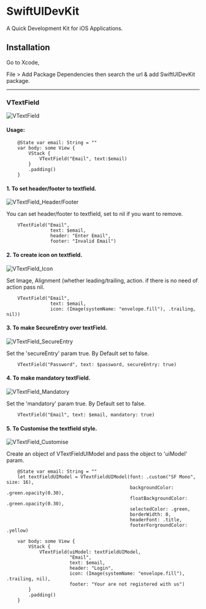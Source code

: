 # SwiftUIDevKit
A Quick Development Kit for iOS Applications. 

## Installation
Go to Xcode, 

File > Add Package Dependencies then search the url & add SwiftUIDevKit package.

***

### VTextField
![VTextField](https://github.com/i-steve/SwiftUIDevKit/assets/81131990/d5e18e88-efb6-46b7-8590-7017f6368593)

#### Usage:
```
    @State var email: String = ""
    var body: some View {
        VStack {
            VTextField("Email", text:$email)
        }
        .padding()
    }
```

#### 1. To set header/footer to textfield.
![VTextField_Header/Footer](https://github.com/i-steve/SwiftUIDevKit/assets/81131990/947d22e8-b7c7-4a63-b903-2b0e3ed456fc)

You can set header/footer to textfield, set to nil if you want to remove.

```
    VTextField("Email",
                text: $email,
                header: "Enter Email",
                footer: "Invalid Email")
```


#### 2. To create icon on textfield.
![VTextField_Icon](https://github.com/i-steve/SwiftUIDevKit/assets/81131990/65ecde42-da1a-4782-b501-a2c7525c8172)

Set Image, Alignment (whether leading/trailing, action. if there is no need of action pass nil.

```
    VTextField("Email",
                text: $email,
                icon: (Image(systemName: "envelope.fill"), .trailing, nil))
```


#### 3. To make SecureEntry over textField.

![VTextField_SecureEntry](https://github.com/vishnuo-o/SwiftUIDevKit/assets/81131990/317d57f6-c681-434c-9d44-978a1c11d8d9)


Set the 'secureEntry' param true. By Default set to false.

```
    VTextField("Password", text: $password, secureEntry: true)
```

#### 4. To make mandatory textField.

![VTextField_Mandatory](https://github.com/vishnuo-o/SwiftUIDevKit/assets/81131990/f4434308-87f4-4784-b4d4-d2f00544f74a)

Set the 'mandatory' param true. By Default set to false.

```
    VTextField("Email", text: $email, mandatory: true)
```

#### 5. To Customise the textfield style.
![VTextField_Customise](https://github.com/i-steve/SwiftUIDevKit/assets/81131990/3041d21a-eb86-4e9c-87c8-60df3acb0388)

Create an object of VTextFieldUIModel and pass the object to 'uiModel' param.

```
    @State var email: String = ""
    let textFieldUIModel = VTextFieldUIModel(font: .custom("SF Mono", size: 16),
                                             backgroundColor: .green.opacity(0.30),
                                             floatBackgroundColor: .green.opacity(0.30),
                                             selectedColor: .green,
                                             borderWidth: 0,
                                             headerFont: .title,
                                             footerForgroundColor: .yellow)
    
    var body: some View {
        VStack {
            VTextField(uiModel: textFieldUIModel,
                       "Email",
                       text: $email,
                       header: "Login",
                       icon: (Image(systemName: "envelope.fill"), .trailing, nil),
                       footer: "Your are not registered with us")
        }
        .padding()
    }
```


